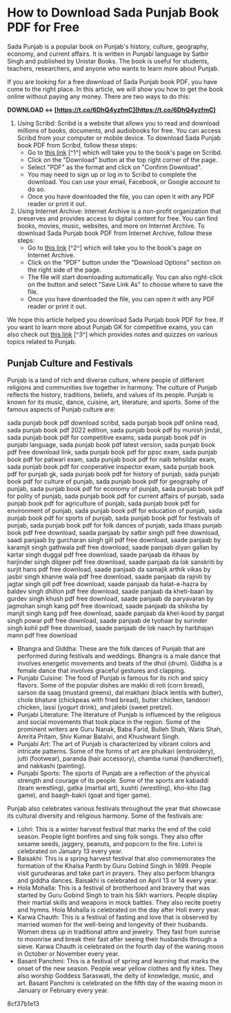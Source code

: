 # How to Download Sada Punjab Book PDF for Free
 
Sada Punjab is a popular book on Punjab's history, culture, geography, economy, and current affairs. It is written in Punjabi language by Satbir Singh and published by Unistar Books. The book is useful for students, teachers, researchers, and anyone who wants to learn more about Punjab.
 
If you are looking for a free download of Sada Punjab book PDF, you have come to the right place. In this article, we will show you how to get the book online without paying any money. There are two ways to do this:
 
**DOWNLOAD ↔ [https://t.co/6DhQ4yzfmC](https://t.co/6DhQ4yzfmC)**


 
1. Using Scribd: Scribd is a website that allows you to read and download millions of books, documents, and audiobooks for free. You can access Scribd from your computer or mobile device. To download Sada Punjab book PDF from Scribd, follow these steps:
    - Go to [this link](https://www.scribd.com/document/553099982/Saada-Punjab-Punjabi-Book) [^1^] which will take you to the book's page on Scribd.
    - Click on the "Download" button at the top right corner of the page.
    - Select "PDF" as the format and click on "Confirm Download".
    - You may need to sign up or log in to Scribd to complete the download. You can use your email, Facebook, or Google account to do so.
    - Once you have downloaded the file, you can open it with any PDF reader or print it out.
2. Using Internet Archive: Internet Archive is a non-profit organization that preserves and provides access to digital content for free. You can find books, movies, music, websites, and more on Internet Archive. To download Sada Punjab book PDF from Internet Archive, follow these steps:
    - Go to [this link](https://archive.org/details/sada-ithaas-punjab) [^2^] which will take you to the book's page on Internet Archive.
    - Click on the "PDF" button under the "Download Options" section on the right side of the page.
    - The file will start downloading automatically. You can also right-click on the button and select "Save Link As" to choose where to save the file.
    - Once you have downloaded the file, you can open it with any PDF reader or print it out.

We hope this article helped you download Sada Punjab book PDF for free. If you want to learn more about Punjab GK for competitive exams, you can also check out [this link](https://www.vacancyexam.com/punjab-gk-notes-pdf/) [^3^] which provides notes and quizzes on various topics related to Punjab.
  
## Punjab Culture and Festivals
 
Punjab is a land of rich and diverse culture, where people of different religions and communities live together in harmony. The culture of Punjab reflects the history, traditions, beliefs, and values of its people. Punjab is known for its music, dance, cuisine, art, literature, and sports. Some of the famous aspects of Punjab culture are:
 
sada punjab book pdf download scribd,  sada punjab book pdf online read,  sada punjab book pdf 2022 edition,  sada punjab book pdf by munish jindal,  sada punjab book pdf for competitive exams,  sada punjab book pdf in punjabi language,  sada punjab book pdf latest version,  sada punjab book pdf free download link,  sada punjab book pdf for ppsc exam,  sada punjab book pdf for patwari exam,  sada punjab book pdf for naib tehsildar exam,  sada punjab book pdf for cooperative inspector exam,  sada punjab book pdf for punjab gk,  sada punjab book pdf for history of punjab,  sada punjab book pdf for culture of punjab,  sada punjab book pdf for geography of punjab,  sada punjab book pdf for economy of punjab,  sada punjab book pdf for polity of punjab,  sada punjab book pdf for current affairs of punjab,  sada punjab book pdf for agriculture of punjab,  sada punjab book pdf for environment of punjab,  sada punjab book pdf for education of punjab,  sada punjab book pdf for sports of punjab,  sada punjab book pdf for festivals of punjab,  sada punjab book pdf for folk dances of punjab,  sada ithaas punjab book pdf free download,  saada panjaab by satbir singh pdf free download,  saadi panjaab by gurcharan singh gill pdf free download,  saade panjaab by karamjit singh gathwala pdf free download,  saade panjaab diyan gallan by kartar singh duggal pdf free download,  saade panjaab da itihaas by harjinder singh dilgeer pdf free download,  saade panjaab da lok sanskriti by surjit hans pdf free download,  saade panjaab da samajik arthik vikas by jasbir singh khanne wala pdf free download,  saade panjaab da rajniti by jagtar singh gill pdf free download,  saade panjaab da halat-e-hazra by baldev singh dhillon pdf free download,  saade panjaab da kheti-baari by gurdev singh khush pdf free download,  saade panjaab da paryavaran by jagmohan singh kang pdf free download,  saade panjaab da shiksha by manjit singh kang pdf free download,  saade panjaab da khel-kood by pargat singh powar pdf free download,  saade panjaab de tyohaar by surinder singh kohli pdf free download,  saade panjaab de lok naach by harbhajan mann pdf free download

- Bhangra and Giddha: These are the folk dances of Punjab that are performed during festivals and weddings. Bhangra is a male dance that involves energetic movements and beats of the dhol (drum). Giddha is a female dance that involves graceful gestures and clapping.
- Punjabi Cuisine: The food of Punjab is famous for its rich and spicy flavors. Some of the popular dishes are makki di roti (corn bread), sarson da saag (mustard greens), dal makhani (black lentils with butter), chole bhature (chickpeas with fried bread), butter chicken, tandoori chicken, lassi (yogurt drink), and jalebi (sweet pretzel).
- Punjabi Literature: The literature of Punjab is influenced by the religious and social movements that took place in the region. Some of the prominent writers are Guru Nanak, Baba Farid, Bulleh Shah, Waris Shah, Amrita Pritam, Shiv Kumar Batalvi, and Khushwant Singh.
- Punjabi Art: The art of Punjab is characterized by vibrant colors and intricate patterns. Some of the forms of art are phulkari (embroidery), jutti (footwear), paranda (hair accessory), chamba rumal (handkerchief), and nakkashi (painting).
- Punjabi Sports: The sports of Punjab are a reflection of the physical strength and courage of its people. Some of the sports are kabaddi (team wrestling), gatka (martial art), kushti (wrestling), kho-kho (tag game), and baagh-bakri (goat and tiger game).

Punjab also celebrates various festivals throughout the year that showcase its cultural diversity and religious harmony. Some of the festivals are:

- Lohri: This is a winter harvest festival that marks the end of the cold season. People light bonfires and sing folk songs. They also offer sesame seeds, jaggery, peanuts, and popcorn to the fire. Lohri is celebrated on January 13 every year.
- Baisakhi: This is a spring harvest festival that also commemorates the formation of the Khalsa Panth by Guru Gobind Singh in 1699. People visit gurudwaras and take part in prayers. They also perform bhangra and giddha dances. Baisakhi is celebrated on April 13 or 14 every year.
- Hola Mohalla: This is a festival of brotherhood and bravery that was started by Guru Gobind Singh to train his Sikh warriors. People display their martial skills and weapons in mock battles. They also recite poetry and hymns. Hola Mohalla is celebrated on the day after Holi every year.
- Karwa Chauth: This is a festival of fasting and love that is observed by married women for the well-being and longevity of their husbands. Women dress up in traditional attire and jewelry. They fast from sunrise to moonrise and break their fast after seeing their husbands through a sieve. Karwa Chauth is celebrated on the fourth day of the waning moon in October or November every year.
- Basant Panchmi: This is a festival of spring and learning that marks the onset of the new season. People wear yellow clothes and fly kites. They also worship Goddess Saraswati, the deity of knowledge, music, and art. Basant Panchmi is celebrated on the fifth day of the waxing moon in January or February every year.

 8cf37b1e13
 
